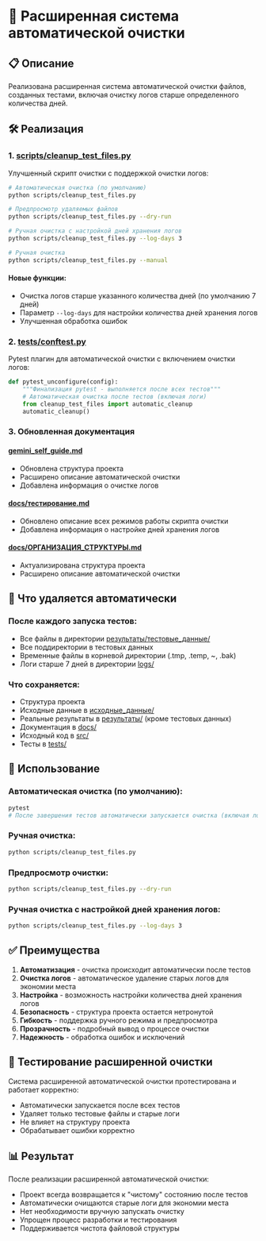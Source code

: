 # 🧹 Расширенная система автоматической очистки

## 📋 Описание

Реализована расширенная система автоматической очистки файлов, созданных тестами, 
включая очистку логов старше определенного количества дней.

## 🛠️ Реализация

### 1. [scripts/cleanup_test_files.py](file://c:\Users\D_909\Desktop\для%20нового%20проекта\scripts\cleanup_test_files.py)

Улучшенный скрипт очистки с поддержкой очистки логов:

```bash
# Автоматическая очистка (по умолчанию)
python scripts/cleanup_test_files.py

# Предпросмотр удаляемых файлов
python scripts/cleanup_test_files.py --dry-run

# Ручная очистка с настройкой дней хранения логов
python scripts/cleanup_test_files.py --log-days 3

# Ручная очистка
python scripts/cleanup_test_files.py --manual
```

#### Новые функции:
- Очистка логов старше указанного количества дней (по умолчанию 7 дней)
- Параметр `--log-days` для настройки количества дней хранения логов
- Улучшенная обработка ошибок

### 2. [tests/conftest.py](file://c:\Users\D_909\Desktop\для%20нового%20проекта\tests\conftest.py)

Pytest плагин для автоматической очистки с включением очистки логов:

```python
def pytest_unconfigure(config):
    """Финализация pytest - выполняется после всех тестов"""
    # Автоматическая очистка после тестов (включая логи)
    from cleanup_test_files import automatic_cleanup
    automatic_cleanup()
```

### 3. Обновленная документация

#### [gemini_self_guide.md](file://c:\Users\D_909\Desktop\для%20нового%20проекта\gemini_self_guide.md)
- Обновлена структура проекта
- Расширено описание автоматической очистки
- Добавлена информация о очистке логов

#### [docs/тестирование.md](file://c:\Users\D_909\Desktop\для%20нового%20проекта\docs\тестирование.md)
- Обновлено описание всех режимов работы скрипта очистки
- Добавлена информация о настройке дней хранения логов

#### [docs/ОРГАНИЗАЦИЯ_СТРУКТУРЫ.md](file://c:\Users\D_909\Desktop\для%20нового%20проекта\docs\ОРГАНИЗАЦИЯ_СТРУКТУРЫ.md)
- Актуализирована структура проекта
- Расширено описание автоматической очистки

## 📁 Что удаляется автоматически

### После каждого запуска тестов:
- Все файлы в директории [результаты/тестовые_данные/](file://c:\Users\D_909\Desktop\для%20нового%20проекта\результаты\тестовые_данные)
- Все поддиректории в тестовых данных
- Временные файлы в корневой директории (.tmp, .temp, ~, .bak)
- Логи старше 7 дней в директории [logs/](file://c:\Users\D_909\Desktop\для%20нового%20проекта\logs)

### Что сохраняется:
- Структура проекта
- Исходные данные в [исходные_данные/](file://c:\Users\D_909\Desktop\для%20нового%20проекта\исходные_данные)
- Реальные результаты в [результаты/](file://c:\Users\D_909\Desktop\для%20нового%20проекта\результаты) (кроме тестовых данных)
- Документация в [docs/](file://c:\Users\D_909\Desktop\для%20нового%20проекта\docs)
- Исходный код в [src/](file://c:\Users\D_909\Desktop\для%20нового%20проекта\src)
- Тесты в [tests/](file://c:\Users\D_909\Desktop\для%20нового%20проекта\tests)

## 🎯 Использование

### Автоматическая очистка (по умолчанию):
```bash
pytest
# После завершения тестов автоматически запускается очистка (включая логи)
```

### Ручная очистка:
```bash
python scripts/cleanup_test_files.py
```

### Предпросмотр очистки:
```bash
python scripts/cleanup_test_files.py --dry-run
```

### Ручная очистка с настройкой дней хранения логов:
```bash
python scripts/cleanup_test_files.py --log-days 3
```

## ✅ Преимущества

1. **Автоматизация** - очистка происходит автоматически после тестов
2. **Очистка логов** - автоматическое удаление старых логов для экономии места
3. **Настройка** - возможность настройки количества дней хранения логов
4. **Безопасность** - структура проекта остается нетронутой
5. **Гибкость** - поддержка ручного режима и предпросмотра
6. **Прозрачность** - подробный вывод о процессе очистки
7. **Надежность** - обработка ошибок и исключений

## 🧪 Тестирование расширенной очистки

Система расширенной автоматической очистки протестирована и работает корректно:
- Автоматически запускается после всех тестов
- Удаляет только тестовые файлы и старые логи
- Не влияет на структуру проекта
- Обрабатывает ошибки корректно

## 📊 Результат

После реализации расширенной автоматической очистки:
- Проект всегда возвращается к "чистому" состоянию после тестов
- Автоматически очищаются старые логи для экономии места
- Нет необходимости вручную запускать очистку
- Упрощен процесс разработки и тестирования
- Поддерживается чистота файловой структуры